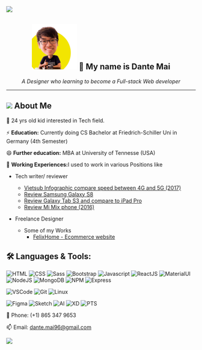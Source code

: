 
<img src="https://capsule-render.vercel.app/api?type=wave&color=gradient&height=150&section=header&fontSize=90" width=1000>

<!---->
<h2 align="center">
<img src="https://github.com/se64vet/se64vet/blob/main/av.jpg" width=120> 👋 My name is Dante Mai</h2>
<p align="center"><em>A Designer who learning to become a Full-stack Web developer</em></p>

<hr>

## <img src="https://media.giphy.com/media/WUlplcMpOCEmTGBtBW/giphy.gif" width="30"> **About Me**

 🔭 24 yrs old kid interested in Tech field. 
 
 ⚡ <strong>Education:</strong> Currently doing CS Bachelor at Friedrich-Schiller Uni in Germany (4th Semester)
 
 😄 <strong>Further education:</strong> MBA at University of Tennesse (USA)


 👯 <strong>Working Experiences:</strong>I used to work in various Positions like
 * Tech writer/ reviewer
    * [Vietsub Infographic compare speed between 4G and 5G (2017)](https://www.thegioididong.com/tin-tuc/ung-dung-giup-bien-thiet-bi-ios-thanh-touch-bar-cho-laptop-963121)
    * [Review Samsung Galaxy S8](https://www.thegioididong.com/tin-tuc/ung-dung-giup-bien-thiet-bi-ios-thanh-touch-bar-cho-laptop-955282)
    * [Review Galaxy Tab S3 and compare to iPad Pro](https://www.thegioididong.com/tin-tuc/ung-dung-giup-bien-thiet-bi-ios-thanh-touch-bar-cho-laptop-955320)
    * [Review Mi Mix phone (2016)](https://www.thegioididong.com/tin-tuc/ung-dung-giup-bien-thiet-bi-ios-thanh-touch-bar-cho-laptop-922871)
  
  * Freelance Designer
    * Some of my Works
      * [FelixHome - Ecommerce website](felixhome.netlify.app)
      
  ## 🛠️ **Languages & Tools:**

![HTML](https://img.shields.io/badge/html%20-%23E34F26.svg?&style=for-the-badge&logo=html5&logoColor=white)
![CSS](https://img.shields.io/badge/css%20-%231572B6.svg?&style=for-the-badge&logo=css3&logoColor=white)
![Sass](https://img.shields.io/badge/Sass-CC6699?style=for-the-badge&logo=sass&logoColor=white)
![Bootstrap](https://img.shields.io/badge/Bootstrap-563D7C?style=for-the-badge&logo=bootstrap&logoColor=white)
![Javascript](https://img.shields.io/badge/-Javascript-ffb400?style=for-the-badge&logo=javascript&logoColor=ffff3f)
![ReactJS](https://img.shields.io/badge/-React-blue?style=for-the-badge&logo=react)
![MaterialUI](https://img.shields.io/badge/Material--UI-0081CB?style=for-the-badge&logo=material-ui&logoColor=white)
![NodeJS](https://img.shields.io/badge/Node.js-339933?style=for-the-badge&logo=nodedotjs&logoColor=white)
![MongoDB](https://img.shields.io/badge/MongoDB-4EA94B?style=for-the-badge&logo=mongodb&logoColor=white)
![NPM](https://img.shields.io/badge/npm-CB3837?style=for-the-badge&logo=npm&logoColor=white)
![Express](	https://img.shields.io/badge/Express.js-000000?style=for-the-badge&logo=express&logoColor=white)



![VSCode](https://img.shields.io/badge/-vscode-00a8e8?style=for-the-badge&logo=visual-studio-code)
![Git](https://img.shields.io/badge/git%20-%23F05033.svg?&style=for-the-badge&logo=git&logoColor=white)
![Linux](https://img.shields.io/badge/-linux-772953?style=for-the-badge&logo=linux)

![Figma](https://img.shields.io/badge/Figma-F24E1E?style=for-the-badge&logo=figma&logoColor=white)
![Sketch](https://img.shields.io/badge/Sketch-F7B500?style=for-the-badge&logo=Sketch&logoColor=white)
![AI](	https://img.shields.io/badge/Adobe%20Illustrator-FF9A00?style=for-the-badge&logo=adobe%20illustrator&logoColor=white)
![XD](	https://img.shields.io/badge/Adobe%20XD-FF61F6?style=for-the-badge&logo=Adobe%20XD&logoColor=white)
![PTS](https://img.shields.io/badge/Adobe%20Photoshop-31A8FF?style=for-the-badge&logo=Adobe%20Photoshop&logoColor=black)


      
 💬 Phone: (+1) 865 347 9653
 
 📫 Email: dante.mai96@gmail.com
 
 <img src="https://capsule-render.vercel.app/api?type=wave&color=gradient&height=150&section=footer&fontSize=90" width=1000>

